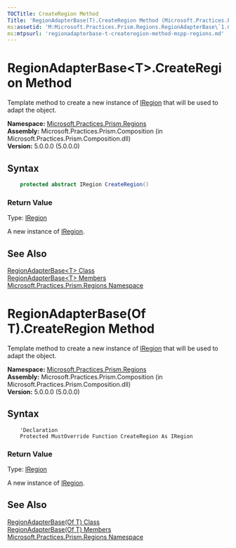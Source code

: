 ```yaml
---
TOCTitle: CreateRegion Method
Title: 'RegionAdapterBase(T).CreateRegion Method (Microsoft.Practices.Prism.Regions)'
ms:assetid: 'M:Microsoft.Practices.Prism.Regions.RegionAdapterBase\`1.CreateRegion'
ms:mtpsurl: 'regionadapterbase-t-createregion-method-mspp-regions.md'
---
```


# RegionAdapterBase&lt;T&gt;.CreateRegion Method

Template method to create a new instance of [IRegion](/patterns-practices/reference/iregion-interface-mspp-regions) that will be used to adapt the object.

**Namespace:** [Microsoft.Practices.Prism.Regions](/patterns-practices/reference/mspp-regions-namespace)<br/>
**Assembly:** Microsoft.Practices.Prism.Composition (in Microsoft.Practices.Prism.Composition.dll)<br/>
**Version:** 5.0.0.0 (5.0.0.0)

## Syntax

```C#
    protected abstract IRegion CreateRegion()
```

### Return Value

Type: [IRegion](/patterns-practices/reference/iregion-interface-mspp-regions)

A new instance of [IRegion](/patterns-practices/reference/iregion-interface-mspp-regions).

## See Also

[RegionAdapterBase&lt;T&gt; Class](/patterns-practices/reference/regionadapterbase-t-class-mspp-regions)<br/>
[RegionAdapterBase&lt;T&gt; Members](/patterns-practices/reference/regionadapterbase-t-members-mspp-regions)<br/>
[Microsoft.Practices.Prism.Regions Namespace](/patterns-practices/reference/mspp-regions-namespace)<br/>

# RegionAdapterBase(Of T).CreateRegion Method

Template method to create a new instance of [IRegion](/patterns-practices/reference/iregion-interface-mspp-regions) that will be used to adapt the object.

**Namespace:** [Microsoft.Practices.Prism.Regions](/patterns-practices/reference/mspp-regions-namespace)<br/>
**Assembly:** Microsoft.Practices.Prism.Composition (in Microsoft.Practices.Prism.Composition.dll)<br/>
**Version:** 5.0.0.0 (5.0.0.0)

## Syntax

```VB
    'Declaration
    Protected MustOverride Function CreateRegion As IRegion
```

### Return Value

Type: [IRegion](/patterns-practices/reference/iregion-interface-mspp-regions)

A new instance of [IRegion](/patterns-practices/reference/iregion-interface-mspp-regions).

## See Also

[RegionAdapterBase(Of T) Class](/patterns-practices/reference/regionadapterbase-t-class-mspp-regions)<br/>
[RegionAdapterBase(Of T) Members](/patterns-practices/reference/regionadapterbase-t-members-mspp-regions)<br/>
[Microsoft.Practices.Prism.Regions Namespace](/patterns-practices/reference/mspp-regions-namespace)<br/>